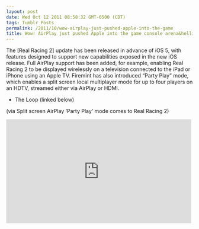 ```yaml
---
layout: post
date: Wed Oct 12 2011 08:58:32 GMT-0500 (CDT)
tags: Tumblr Posts
permalink: /2011/10/wow-airplay-just-pushed-apple-into-the-game
title: Wow! AirPlay just pushed Apple into the game console arena&hellip;
---
```


The [Real Racing 2] update has been released in advance of iOS 5, with features designed  to support new capabilities exposed in the new iOS release. Full  AirPlay support has been added, for example, enabling Real Racing 2 to  be displayed wirelessly on a television connected to the iPad or iPhone  using an Apple TV. Firemint has also introduced “Party Play” mode, which  enables a split screen local multiplayer mode for up to four players on  an HDTV, streamed either via AirPlay or HDMI.
- The Loop (linked below)

(via Split screen AirPlay ‘Party Play’ mode comes to Real Racing 2)

<iframe width="500" height="281" id="youtube_iframe" src="https://www.youtube.com/embed/Bxj1QuKebdQ?feature=oembed&amp;enablejsapi=1&amp;origin=http://safe.txmblr.com&amp;wmode=opaque" frameborder="0" allowfullscreen=""></iframe>
